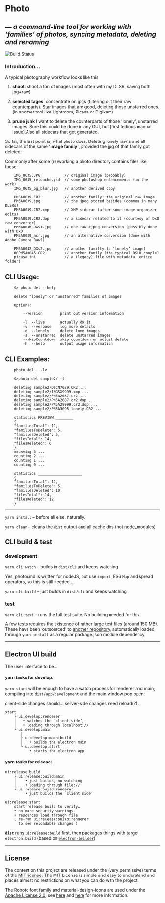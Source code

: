# Photo

## — _a command-line tool for working with ‘families’ of photos, syncing metadata, deleting and renaming_

[![Build Status](https://travis-ci.com/nocke/photocmd.svg?branch=master)](https://travis-ci.com/nocke/photocmd)

### Introduction...

A typical photography workflow looks like this

1. **shoot**: shoot a ton of images (most often with my DLSR, saving both jpg+raw)
2. **selected tages**: concentrate on jpgs (filtering out their raw counterparts). Star images that are good, deleting those unstarred ones. (in another tool like Lightroom, Picasa or Digikam)

3. **prune junk** I want to delete the counterparts of those 'lonely', unstarred images. Sure this could be done in any GUI, but (first tedious manual issue).Also all sidecars that got generated.

So far, the last point is, what `photo` does. Deleting lonely raw's and all sidecars of the same **'image family'**, provided the jpg of that family got deleted:

Commonly after some (re)working a photo directory contains files like these:

```
    IMG_0635.JPG           // original image (probably)
    IMG_0635_retouche.psd  // some photoshop enhancements (in the work)
    IMG_0635_bg_blur.jpg   // another derived copy

    PM5A0039.CR2           // another family: the original raw image
    PM5A0039.jpg           // the jpeg stored besides (common in many DLSRs)
    PM5A0039.CR2.xmp       // XMP sidecar (after some image organizer edits)
    PM5A0039.CR2.dop       // a sidecar related to it (courtesy of DxO raw converter)
    PM5A0036_DXs1.jpg      // one raw->jpeg conversion (possibly done with DxO
    PM5A0039_acr.jpg       // an alternative conversion (done with Adobe Camera Raw?)

    PM5A0042_DXs2.jpg      // another familty (a ‘lonely’ image)
    00PM5A0045.CR2         // another family (the typical DSLR couple)
    picasa.ini             // a (legacy) file with metadata (entire folder)
```

## CLI Usage:

```
    $> photo del --help

    delete "lonely" or "unstarred" families of images

    Options:

        --version        print out version information

        -l, --live       actually do it
        -v, --verbose    log more details
        -o, --lonely     delete lone images
        -s, --unstarred  delete unstarred images
        --skipCountdown  skip countdown on actual delete
        -h, --help       output usage information
```

## CLI Examples:

```
    photo del . -lv

    $>photo del sample2/ -l

    deleting sample2/DSCN7029.CR2 ...
    deleting sample2/IMGSX9999.xmp ...
    deleting sample2/PM5A2087.cr2 ...
    deleting sample2/PM5A2087.cr2.dop ...
    deleting sample2/PM5A29999.cr2.dop ...
    deleting sample2/PM5A3095_lonely.CR2 ...

    statistics PREVIEW ________
    {
    "familiesTotal": 11,
    "familiesToDelete": 5,
    "familiesDeleted": 5,
    "filesTotal": 14,
    "filesDeleted": 6
    }
    counting 3 ...
    counting 2 ...
    counting 1 ...
    counting 0 ...

    statistics ____________________
    {
    "familiesTotal": 11,
    "familiesToDelete": 5,
    "familiesDeleted": 10,
    "filesTotal": 14,
    "filesDeleted": 12
    }

```
----

`yarn install` – before all else. naturally.

`yarn clean` – cleans the `dist` output and all cache dirs (not node_modules)


## CLI build & test

### development

`yarn cli:watch` – builds in `dist/cli` and keeps watching

Yes, photocmd is written for nodeJS, but use `import`, ES6 `Map` and spread operators, so this is still needed...

`yarn cli:build` – just builds in `dist/cli` and keeps watching

### test

`yarn cli:test` – runs the full test suite. No building needed for this.

A few tests requires the existence of rather large test files (around 150 MB). These have been ‘outsourced’ to [another repository](https://github.com/nocke/photocmd-testfiles), automatically loaded through `yarn install` as a regular package.json module dependency.

----
## Electron UI build

The user interface to be...

#### yarn tasks for develop:

`yarn start` will be enough to have a watch process for renderer and main, compiling into `dist/app/development` and the main window pop open:

client-side changes should...
server-side changes need reload(?)...

```
start
    ├ ui:develop:renderer
    │   • watches the `client side’,
    │   • loading through localhost://
    └ ui:develop:main
       │
       ├ ui:develop:main:build
       │   • builds the electron main
       └ ui:develop:start
           • starts the electron app
```

#### yarn tasks for release:

```
ui:release:build
    ├ ui:release:build:main
    │    • just builds, no watching
    │    • loading through file://
    └ ui:release:build:renderer
         • just builds the `client side’

ui:release:start
    start release build to verify…
    • no more security warnings
    • resources load through file
    ( re-run ui:release:build:renderer
      to see reloadable changes )
```

**`dist`** runs `ui:release:build` first, then packages things with target `electron:build` (based on [`electron-builder`](https://github.com/electron-userland/electron-builder))

----
## License

The content on this project are released under the (very permissive) terms of the [MIT license](LICENSE). The MIT License is simple and easy to understand and places almost no restrictions on what you can do with the project.

The Roboto font family and material-design-icons are used under the [Apache License 2.0](https://www.apache.org/licenses/LICENSE-2.0), see [here](https://fonts.google.com/specimen/Roboto) and [here](https://google.github.io/material-design-icons/#licensing) for more information.

